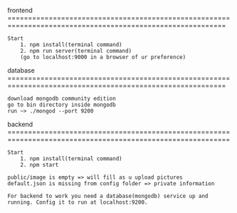 
frontend ===========================================================================================================

    Start
        1. npm install(terminal command)
        2. npm run server(terminal command)
        (go to localhost:9000 in a browser of ur preference)

database ===========================================================================================================

    download mongodb community edition
    go to bin directory inside mongodb
    run ~> ./mongod --port 9200


backend ============================================================================================================

    Start 
        1. npm install(terminal command)
        2. npm start

    public/image is empty => will fill as u upload pictures
    default.json is missing from config folder => private information

    For backend to work you need a database(mongodb) service up and running. Config it to run at localhost:9200.
